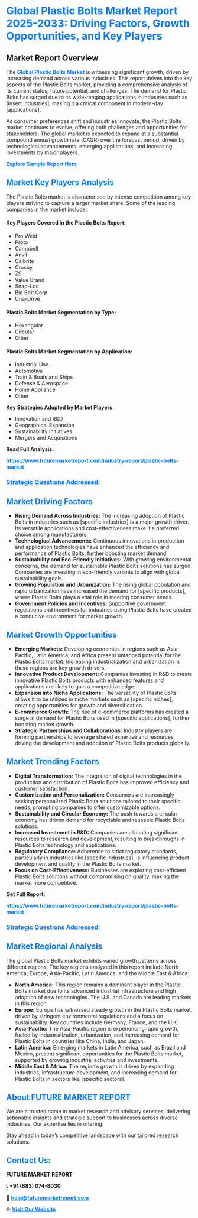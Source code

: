 <h1 style="color: #007BFF;">Global Plastic Bolts Market Report 2025-2033: Driving Factors, Growth Opportunities, and Key Players</h1>

<section id="overview">
<h2>Market Report Overview</h2>
<p>The <a href="https://www.futuremarketreport.com/industry-report/plastic-bolts-market" style="color: #007BFF; text-decoration: none;"><strong>Global Plastic Bolts Market</strong></a> is witnessing significant growth, driven by increasing demand across various industries. This report delves into the key aspects of the Plastic Bolts market, providing a comprehensive analysis of its current status, future potential, and challenges. The demand for Plastic Bolts has surged due to its wide-ranging applications in industries such as [insert industries], making it a critical component in modern-day [applications].</p>
<p>As consumer preferences shift and industries innovate, the Plastic Bolts market continues to evolve, offering both challenges and opportunities for stakeholders. The global market is expected to expand at a substantial compound annual growth rate (CAGR) over the forecast period, driven by technological advancements, emerging applications, and increasing investments by major players.</p>
</section>

<section id="overview">
<p><a href="https://www.futuremarketreport.com/request-sample/reportId=90573" style="color: #007BFF; text-decoration: none;"><strong>Explore Sample Report Here</strong></a></p>
</section>

<section id="key-players">
<h2 style="color: #007BFF;">Market Key Players Analysis</h2>
<p>The Plastic Bolts market is characterized by intense competition among key players striving to capture a larger market share. Some of the leading companies in the market include:</p>
<h4>Key Players Covered in the Plastic Bolts Report:</h4>
<ul><li>Pro Weld</li><li>Proto</li><li>Campbell</li><li>Anvil</li><li>Calbrite</li><li>Crosby</li><li>ZSI</li><li>Value Brand</li><li>Snap-Loc</li><li>Big Bolt Corp</li><li>Una-Drive</li></ul>
<h4>Plastic Bolts Market Segmentation by Type:</h4>
<ul><li>Hexangular</li><li>Circular</li><li>Other</li></ul>

<h4>Plastic Bolts Market Segmentation by Application:</h4>
<ul><li>Industrial Use</li><li>Automotive</li><li>Train &amp; Boats and Ships</li><li>Defense &amp; Aerospace</li><li>Home Appliance</li><li>Other</li></ul>
<p><strong>Key Strategies Adopted by Market Players:</strong></p>
<ul>
<li>Innovation and R&D</li>
<li>Geographical Expansion</li>
<li>Sustainability Initiatives</li>
<li>Mergers and Acquisitions</li>
</ul>
</section>

<section>
<p><strong>Read Full Analysis: </strong></p><a href="https://www.futuremarketreport.com/industry-report/plastic-bolts-market" style="color: #007BFF; text-decoration: none;"><strong>https://www.futuremarketreport.com/industry-report/plastic-bolts-market</strong></a>
<h3 style="color: #007BFF;">Strategic Questions Addressed:</h3>
</section>

<section id="driving-factors">
<h2 style="color: #007BFF;">Market Driving Factors</h2>
<ul>
<li><strong>Rising Demand Across Industries:</strong> The increasing adoption of Plastic Bolts in industries such as [specific industries] is a major growth driver. Its versatile applications and cost-effectiveness make it a preferred choice among manufacturers.</li>
<li><strong>Technological Advancements:</strong> Continuous innovations in production and application technologies have enhanced the efficiency and performance of Plastic Bolts, further boosting market demand.</li>
<li><strong>Sustainability and Eco-Friendly Initiatives:</strong> With growing environmental concerns, the demand for sustainable Plastic Bolts solutions has surged. Companies are investing in eco-friendly variants to align with global sustainability goals.</li>
<li><strong>Growing Population and Urbanization:</strong> The rising global population and rapid urbanization have increased the demand for [specific products], where Plastic Bolts plays a vital role in meeting consumer needs.</li>
<li><strong>Government Policies and Incentives:</strong> Supportive government regulations and incentives for industries using Plastic Bolts have created a conducive environment for market growth.</li>
</ul>
</section>

<section id="growth-opportunities">
<h2 style="color: #007BFF;">Market Growth Opportunities</h2>
<ul>
<li><strong>Emerging Markets:</strong> Developing economies in regions such as Asia-Pacific, Latin America, and Africa present untapped potential for the Plastic Bolts market. Increasing industrialization and urbanization in these regions are key growth drivers.</li>
<li><strong>Innovative Product Development:</strong> Companies investing in R&D to create innovative Plastic Bolts products with enhanced features and applications are likely to gain a competitive edge.</li>
<li><strong>Expansion into Niche Applications:</strong> The versatility of Plastic Bolts allows it to be utilized in niche markets such as [specific niches], creating opportunities for growth and diversification.</li>
<li><strong>E-commerce Growth:</strong> The rise of e-commerce platforms has created a surge in demand for Plastic Bolts used in [specific applications], further boosting market growth.</li>
<li><strong>Strategic Partnerships and Collaborations:</strong> Industry players are forming partnerships to leverage shared expertise and resources, driving the development and adoption of Plastic Bolts products globally.</li>
</ul>
</section>

<section id="trending-factors">
<h2 style="color: #007BFF;">Market Trending Factors</h2>
<ul>
<li><strong>Digital Transformation:</strong> The integration of digital technologies in the production and distribution of Plastic Bolts has improved efficiency and customer satisfaction.</li>
<li><strong>Customization and Personalization:</strong> Consumers are increasingly seeking personalized Plastic Bolts solutions tailored to their specific needs, prompting companies to offer customizable options.</li>
<li><strong>Sustainability and Circular Economy:</strong> The push towards a circular economy has driven demand for recyclable and reusable Plastic Bolts solutions.</li>
<li><strong>Increased Investment in R&D:</strong> Companies are allocating significant resources to research and development, resulting in breakthroughs in Plastic Bolts technology and applications.</li>
<li><strong>Regulatory Compliance:</strong> Adherence to strict regulatory standards, particularly in industries like [specific industries], is influencing product development and quality in the Plastic Bolts market.</li>
<li><strong>Focus on Cost-Effectiveness:</strong> Businesses are exploring cost-efficient Plastic Bolts solutions without compromising on quality, making the market more competitive.</li>
</ul>
</section>

<section>
<p><strong>Get Full Report: </strong></p><a href="https://www.futuremarketreport.com/industry-report/plastic-bolts-market" style="color: #007BFF; text-decoration: none;"><strong>https://www.futuremarketreport.com/industry-report/plastic-bolts-market</strong></a>
<h3 style="color: #007BFF;">Strategic Questions Addressed:</h3>
</section>


<section id="regional-analysis">
<h2 style="color: #007BFF;">Market Regional Analysis</h2>
<p>The global Plastic Bolts market exhibits varied growth patterns across different regions. The key regions analyzed in this report include North America, Europe, Asia-Pacific, Latin America, and the Middle East & Africa:</p>
<ul>
<li><strong>North America:</strong> This region remains a dominant player in the Plastic Bolts market due to its advanced industrial infrastructure and high adoption of new technologies. The U.S. and Canada are leading markets in this region.</li>
<li><strong>Europe:</strong> Europe has witnessed steady growth in the Plastic Bolts market, driven by stringent environmental regulations and a focus on sustainability. Key countries include Germany, France, and the U.K.</li>
<li><strong>Asia-Pacific:</strong> The Asia-Pacific region is experiencing rapid growth, fueled by industrialization, urbanization, and increasing demand for Plastic Bolts in countries like China, India, and Japan.</li>
<li><strong>Latin America:</strong> Emerging markets in Latin America, such as Brazil and Mexico, present significant opportunities for the Plastic Bolts market, supported by growing industrial activities and investments.</li>
<li><strong>Middle East & Africa:</strong> The region’s growth is driven by expanding industries, infrastructure development, and increasing demand for Plastic Bolts in sectors like [specific sectors].</li>
</ul>
</section>

<footer>
<h2 style="color: #007BFF;">About FUTURE MARKET REPORT</h2>
<p>We are a trusted name in market research and advisory services, delivering actionable insights and strategic support to businesses across diverse industries. Our expertise lies in offering:</p>

<p>Stay ahead in today’s competitive landscape with our tailored research solutions.</p>

<h2 style="color: #007BFF;">Contact Us:</h2>
<p><strong>FUTURE MARKET REPORT</strong></p>
<p>📞 <strong>+91 (883) 074-8030</strong></p>
<p>📧 <strong><a href="mailto:help@futuremarketreport.com" style="color: #007BFF;">help@futuremarketreport.com</a></strong></p>
<p>🌐 <strong><a href="https://www.futuremarketreport.com/" style="color: #007BFF;">Visit Our Website</a></strong></p>
</footer>